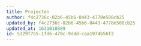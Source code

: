 ```yaml
---
title: Projecten
author: f4c2736c-02b6-45b6-8443-4778e508cb25
updated_by: f4c2736c-02b6-45b6-8443-4778e508cb25
updated_at: 1631018889
id: 5329f755-1fd6-479c-9ddd-caa1974b56f2
---
```

